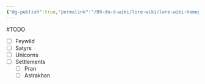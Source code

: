```yaml
---
{"dg-publish":true,"permalink":"/09-dn-d-wiki/lore-wiki/lore-wiki-homepage/"}
---
```


#TODO 
- [ ] Feywild
- [ ] Satyrs
- [ ] Unicorns
- [ ] Settlements 
	- [ ] Pran
	- [ ] Astrakhan